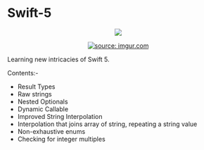 # Swift-5
<p align="center">
<img src="https://img.shields.io/badge/Swift-5.0-green.svg" />
</p>
<p align="center">
  <a href="https://imgur.com/QXVAnpA"><img src="https://i.imgur.com/QXVAnpA.png" title="source: imgur.com" /></a>
</p>



Learning new intricacies of Swift 5.

<p>Contents:- </p>


- Result Types
- Raw strings
- Nested Optionals
- Dynamic Callable
- Improved String Interpolation
- Interpolation that joins array of string, repeating a string value 
- Non-exhaustive enums 
- Checking for integer multiples










